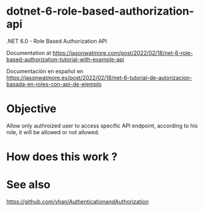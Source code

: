# dotnet-6-role-based-authorization-api

.NET 6.0 - Role Based Authorization API

Documentation at https://jasonwatmore.com/post/2022/02/18/net-6-role-based-authorization-tutorial-with-example-api

Documentación en español en https://jasonwatmore.es/post/2022/02/18/net-6-tutorial-de-autorizacion-basada-en-roles-con-api-de-ejemplo


# Objective
Allow only authroized user to access specific API endpoint, according to his role, it will be allowed or not allowed.

# How does this work ?


# See also
https://github.com/yhan/AuthenticationandAuthorization
